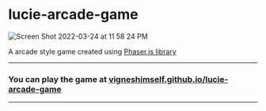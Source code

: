 # lucie-arcade-game

![Screen Shot 2022-03-24 at 11 58 24 PM](https://user-images.githubusercontent.com/40684259/159986500-2d71bc8f-2e91-46cb-bf5e-03fc5bcd4ce6.png)

A  arcade style game created using [Phaser.js library](https://phaser.io/)

<hr>

### You can play the game at [vigneshimself.github.io/lucie-arcade-game](https://vigneshimself.github.io/lucie-arcade-game/)

<hr/>
